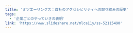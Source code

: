 ```yaml
---
title: 'ミツエーリンクス：自社のアクセシビリティへの取り組みの歴史'
tags:
  - '企業ごとのやっていきの表明'
link: 'https://www.slideshare.net/mlca11y/ss-52115490'
---
```

